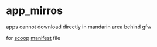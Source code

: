 # app_mirros
apps cannot download directly in mandarin area behind gfw

for [scoop](https://scoop.sh) [manifest](https://github.com/lukesampson/scoop/wiki/Creating-an-app-manifest) file
